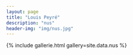 ```yaml
---
layout: page
title: "Louis Peyré"
description: "nus"
header-img: "img/nus.jpg"
---
```


{% include gallerie.html gallery=site.data.nus %}
